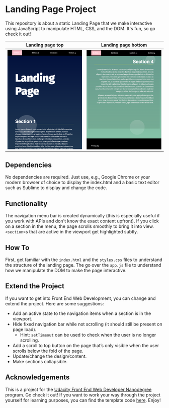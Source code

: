 # Landing Page Project
This repository is about a static Landing Page that we make interactive using JavaScript to manipulate HTML, CSS, and the DOM. It's fun, so go check it out!

Landing page top             |  Landing page bottom
:-------------------------:|:-------------------------:
![Landing page image 1](images/landing-page-1.png)  |  ![Landing page image 2](images/landing-page-2.png)

## Dependencies
No dependencies are required. Just use, e.g., Google Chrome or your modern browser of choice to display the index.html and a basic text editor such as Sublime to display and change the code.

## Functionality
The navigation menu bar is created dynamically (this is especially useful if you work with APIs and don't know the exact content upfront). If you click on a section in the menu, the page scrolls smoothly to bring it into view. `<section>`s that are active in the viewport get highlighted subtly.

## How To
First, get familiar with the `index.html` and the `styles.css` files to understand the structure of the landing page. The go over the `app.js` file to understand how we manipulate the DOM to make the page interactive.

## Extend the Project
If you want to get into Front End Web Development, you can change and extend the project. Here are some suggestions:

- Add an active state to the navigation items when a section is in the viewport.
- Hide fixed navigation bar while not scrolling (it should still be present on page load).
    - Hint: `setTimeout` can be used to check when the user is no longer scrolling.
- Add a scroll to top button on the page that’s only visible when the user scrolls below the fold of the page.
- Update/change the design/content.
- Make sections collapsible.

## Acknowledgements
This is a project for the [Udacity Front End Web Developer Nanodegree](https://www.udacity.com/course/front-end-web-developer-nanodegree--nd0011) program. Go check it out! If you want to work your way through the project yourself for learning purposes, you can find the template code [here](https://github.com/udacity/fend/tree/refresh-2019/projects/landing-page). Enjoy!